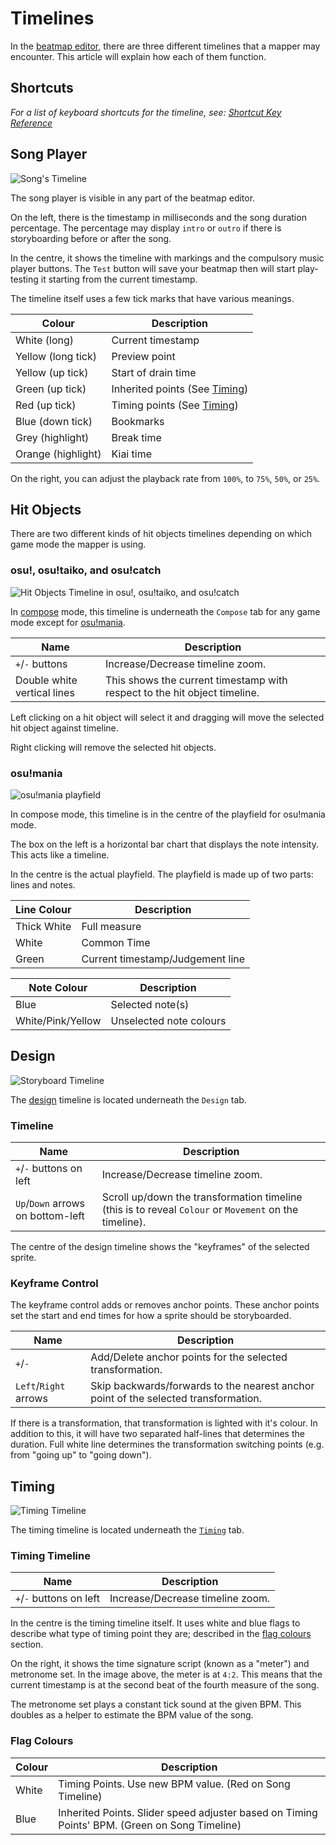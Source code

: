 # Timelines

In the [beatmap editor](/wiki/beatmap_editor), there are three different timelines that a mapper may encounter.
This article will explain how each of them function.

## Shortcuts

*For a list of keyboard shortcuts for the timeline, see: [Shortcut Key Reference](/wiki/Shortcut_Key_Reference/#general)*

## Song Player

![Song's Timeline](/wiki/shared/BE_STL.jpg "Song's Timeline")

The song player is visible in any part of the beatmap editor.

On the left, there is the timestamp in milliseconds and the song duration percentage.
The percentage may display `intro` or `outro` if there is storyboarding before or after the song.

In the centre, it shows the timeline with markings and the compulsory music player buttons.
The `Test` button will save your beatmap then will start play-testing it starting from the current timestamp.

The timeline itself uses a few tick marks that have various meanings.

| Colour | Description |
| ------ | ----------- |
| White (long) | Current timestamp |
| Yellow (long tick) | Preview point |
| Yellow (up tick) | Start of drain time |
| Green (up tick) | Inherited points (See [Timing](/wiki/Timing)) |
| Red (up tick) | Timing points (See [Timing](/wiki/Timing)) |
| Blue (down tick) | Bookmarks |
| Grey (highlight) | Break time |
| Orange (highlight) | Kiai time |

On the right, you can adjust the playback rate from `100%`, to `75%`, `50%`, or `25%`.

## Hit Objects

There are two different kinds of hit objects timelines depending on which game mode the mapper is using.

### osu!, osu!taiko, and osu!catch

![Hit Objects Timeline in osu!, osu!taiko, and osu!catch](/wiki/shared/BE_NTL.jpg "This shows the timeline for hit objects with respect to the beat snap divisor and timestamp.")

In [compose](/wiki/compose) mode, this timeline is underneath the `Compose` tab for any game mode except for [osu!mania](wiki/osu!mania).

| Name | Description |
| ---- | ----------- |
| `+`/`-` buttons | Increase/Decrease timeline zoom. |
| Double white vertical lines | This shows the current timestamp with respect to the hit object timeline. |

Left clicking on a hit object will select it and dragging will move the selected hit object against timeline.

Right clicking will remove the selected hit objects.

### osu!mania

![osu!mania playfield](/wiki/shared/BEM_PF.jpg "osu!mania playfield")

In compose mode, this timeline is in the centre of the playfield for osu!mania mode.

The box on the left is a horizontal bar chart that displays the note intensity.
This acts like a timeline.

In the centre is the actual playfield.
The playfield is made up of two parts: lines and notes.

| Line Colour | Description |
| ---- | ----------- |
| Thick White | Full measure |
| White | Common Time |
| Green | Current timestamp/Judgement line |

| Note Colour | Description |
| ---- | ----------- |
| Blue | Selected note(s) |
| White/Pink/Yellow | Unselected note colours |

## Design

![Storyboard Timeline](/wiki/shared/SE_STM.jpg "This shows the timeline for transformations of the selected sprite.")

The [design](/wiki/design) timeline is located underneath the `Design` tab.

### Timeline

| Name | Description |
| ---- | ----------- |
| `+`/`-` buttons on left | Increase/Decrease timeline zoom. |
| `Up`/`Down` arrows on bottom-left | Scroll up/down the transformation timeline (this is to reveal `Colour` or `Movement` on the timeline). |

The centre of the design timeline shows the "keyframes" of the selected sprite.

### Keyframe Control

The keyframe control adds or removes anchor points.
These anchor points set the start and end times for how a sprite should be storyboarded.

| Name | Description |
| ---- | ----------- |
| `+`/`-` | Add/Delete anchor points for the selected transformation. |
| `Left`/`Right` arrows | Skip backwards/forwards to the nearest anchor point of the selected transformation. |

If there is a transformation, that transformation is lighted with it's colour.
In addition to this, it will have two separated half-lines that determines the duration.
Full white line determines the transformation switching points (e.g. from "going up" to "going down").

## Timing

![Timing Timeline](img/TT.jpg "Timing Timeline")

The timing timeline is located underneath the [`Timing`](/wiki/Timing) tab.

### Timing Timeline

| Name | Description |
| ---- | ----------- |
| `+`/`-` buttons on left | Increase/Decrease timeline zoom. |

In the centre is the timing timeline itself.
It uses white and blue flags to describe what type of timing point they are; described in the [flag colours](#flag-colours) section.

On the right, it shows the time signature script (known as a "meter") and metronome set.
In the image above, the meter is at `4:2`.
This means that the current timestamp is at the second beat of the fourth measure of the song.

The metronome set plays a constant tick sound at the given BPM.
This doubles as a helper to estimate the BPM value of the song.

### Flag Colours

| Colour | Description |
| ------ | ----------- |
| White | Timing Points. Use new BPM value. (Red on Song Timeline) |
| Blue | Inherited Points. Slider speed adjuster based on Timing Points' BPM. (Green on Song Timeline) |
